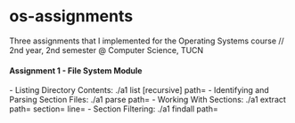 # os-assignments
Three assignments that I implemented for the Operating Systems course // 2nd year, 2nd semester @ Computer Science, TUCN

<h4>Assignment 1 - File System Module</h4>
- Listing Directory Contents: ./a1 list [recursive] <filtering_options> path=<dir_path>
- Identifying and Parsing Section Files: ./a1 parse path=<file_path>
- Working With Sections: ./a1 extract path=<file_path> section=<sect_nr> line=<line_nr>
- Section Filtering: ./a1 findall path=<dir_path>


